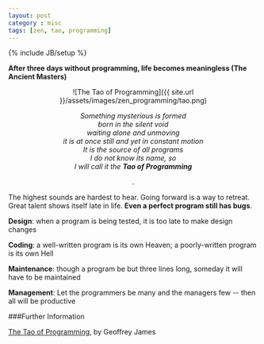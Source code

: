 ```yaml
---
layout: post
category : misc
tags: [zen, tao, programming]
---
```

{% include JB/setup %}

**After three days without programming, life becomes meaningless (The Ancient Masters)**


<!--more-->

<div style="text-align:center" markdown="1">
![The Tao of Programming]({{ site.url }}/assets/images/zen_programming/tao.png)
</div>

<div style="text-align:center">
<p><i>Something mysterious is formed
<br>
born in the silent void
<br>
waiting alone and unmoving
<br>
it is at once still and yet in constant motion
<br>
It is the source of all programs
<br>
I do not know its name, so
<br>
I will call it the <b>Tao of Programming</b></i></p>.
</div>

The highest sounds are hardest to hear. Going forward is a way to retreat. Great talent shows itself late in life. **Even a perfect program still has bugs**.

**Design**: when a program is being tested, it is too late to make design changes

**Coding**: a well-written program is its own Heaven; a poorly-written program is its own Hell

**Maintenance**: though a program be but three lines long, someday it will have to be maintained

**Management**: Let the programmers be many and the managers few -- then all will be productive


###Further Information

[The Tao of Programming](http://www.amazon.com/The-Tao-Programming-Geoffrey-James/dp/0931137071), by Geoffrey James